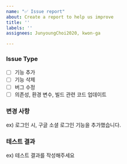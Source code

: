 ```yaml
---
name: "✅ Issue report"
about: Create a report to help us improve
title: ''
labels: ''
assignees: JunyoungChoi2020, kwon-ga

---
```


<!-- 해당되는 타입을 선택해주세요 -->
### Issue Type
- [ ] 기능 추가
- [ ] 기능 삭제
- [ ] 버그 수정
- [ ] 의존성, 환경 변수, 빌드 관련 코드 업데이트

### 변경 사항
ex) 로그인 시, 구글 소셜 로그인 기능을 추가했습니다.

### 테스트 결과
ex) 테스트 결과를 작성해주세요
